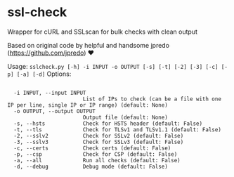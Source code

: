 # ssl-check
Wrapper for cURL and SSLscan for bulk checks with clean output

Based on original code by helpful and handsome jpredo (https://github.com/jpredo) ❤

Usage: `sslcheck.py [-h] -i INPUT -o OUTPUT [-s] [-t] [-2] [-3] [-c] [-p] [-a] [-d]`
Options:
```

  -i INPUT, --input INPUT
                        List of IPs to check (can be a file with one IP per line, single IP or IP range) (default: None)
  -o OUTPUT, --output OUTPUT
                        Output file (default: None)
  -s, --hsts            Check for HSTS header (default: False)
  -t, --tls             Check for TLSv1 and TLSv1.1 (default: False)
  -2, --sslv2           Check for SSLv2 (default: False)
  -3, --sslv3           Check for SSLv3 (default: False)
  -c, --certs           Check certs (default: False)
  -p, --csp             Check for CSP (default: False)
  -a, --all             Run all checks (default: False)
  -d, --debug           Debug mode (default: False)

```
